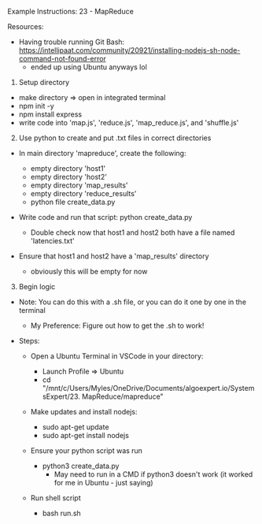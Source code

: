 Example Instructions: 23 - MapReduce

Resources: 
- Having trouble running Git Bash: https://intellipaat.com/community/20921/installing-nodejs-sh-node-command-not-found-error
    - ended up using Ubuntu anyways lol

    
1. Setup directory
- make directory => open in integrated terminal
- npm init -y
- npm install express
- write code into 'map.js', 'reduce.js', 'map_reduce.js', and 'shuffle.js'

2. Use python to create and put .txt files in correct directories
- In main directory 'mapreduce', create the following: 
    - empty directory 'host1'
    - empty directory 'host2'
    - empty directory 'map_results'
    - empty directory 'reduce_results'
    - python file create_data.py

- Write code and run that script: python create_data.py
    - Double check now that host1 and host2 both have a file named 'latencies.txt'

- Ensure that host1 and host2 have a 'map_results' directory
    - obviously this will be empty for now 

3. Begin logic
- Note: You can do this with a .sh file, or you can do it one by one in the terminal
    - My Preference: Figure out how to get the .sh to work!

- Steps: 
    - Open a Ubuntu Terminal in VSCode in your directory:
        - Launch Profile => Ubuntu 
        - cd "/mnt/c/Users/Myles/OneDrive/Documents/algoexpert.io/SystemsExpert/23. MapReduce/mapreduce"

    - Make updates and install nodejs: 
        - sudo apt-get update
        - sudo apt-get install nodejs

    - Ensure your python script was run
        - python3 create_data.py
            - May need to run in a CMD if python3 doesn't work (it worked for me in Ubuntu - just saying)

    - Run shell script
        - bash run.sh
